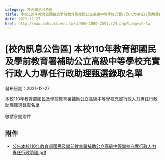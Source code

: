 ```yaml
---
category: 校內訊息公告區
title: 本校110年教育部國民及學前教育署補助公立高級中等學校充實行政人力專任行政助理甄選錄取名單
date: 2021-12-27
href: http://www.smhs.kh.edu.tw/p/406-1000-2593,r24.php?Lang=zh-tw
---
```


# [校內訊息公告區] 本校110年教育部國民及學前教育署補助公立高級中等學校充實行政人力專任行政助理甄選錄取名單

發布日期：2021-12-27

<div><div></div><div>本校110年教育部國民及學前教育署補助公立高級中等學校充實行政人力專任行政助理甄選錄取名單<br><br> 敬請參閱附件</div></div>

## 附件

- [公告本校110年教育部國民及學前教育署補助公立高級中等學校充實行政人力專任行政助理.pdf](https://www.smhs.kh.edu.tw/var/file/0/1000/attach/71/pta_2235_5990702_87434.pdf)
